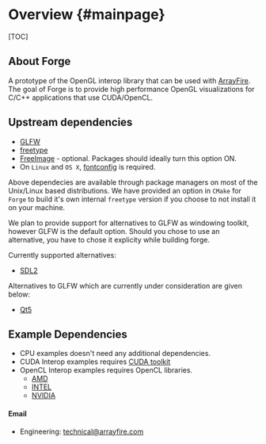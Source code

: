 Overview {#mainpage}
========

[TOC]

## About Forge
A prototype of the OpenGL interop library that can be used with
[ArrayFire](https://github.com/arrayfire/arrayfire). The
goal of Forge is to provide high performance OpenGL visualizations for C/C++
applications that use CUDA/OpenCL.

## Upstream dependencies
* [GLFW](http://www.glfw.org/)
* [freetype](http://www.freetype.org/)
* [FreeImage](http://freeimage.sourceforge.net/) - optional. Packages should ideally turn this
  option ON.
* On `Linux` and `OS X`, [fontconfig](http://www.freedesktop.org/wiki/Software/fontconfig/) is required.

Above dependecies are available through package managers on most of the
Unix/Linux based distributions. We have provided an option in `CMake` for
`Forge` to build it's own internal `freetype` version if you choose to not
install it on your machine.

We plan to provide support for alternatives to GLFW as windowing toolkit,
however GLFW is the default option. Should you chose to use an alternative, you
have to chose it explicity while building forge.

Currently supported alternatives:
* [SDL2](https://www.libsdl.org/download-2.0.php)

Alternatives to GLFW which are currently under consideration are given below:
* [Qt5](https://wiki.qt.io/Qt_5)

## Example Dependencies
* CPU examples doesn't need any additional dependencies.
* CUDA Interop examples requires [CUDA toolkit](https://developer.nvidia.com/cuda-toolkit)
* OpenCL Interop examples requires OpenCL libraries.
    - [AMD](http://developer.amd.com/tools-and-sdks/opencl-zone/)
    - [INTEL](https://software.intel.com/en-us/intel-opencl)
    - [NVIDIA](https://developer.nvidia.com/opencl)

#### Email
* Engineering: technical@arrayfire.com

